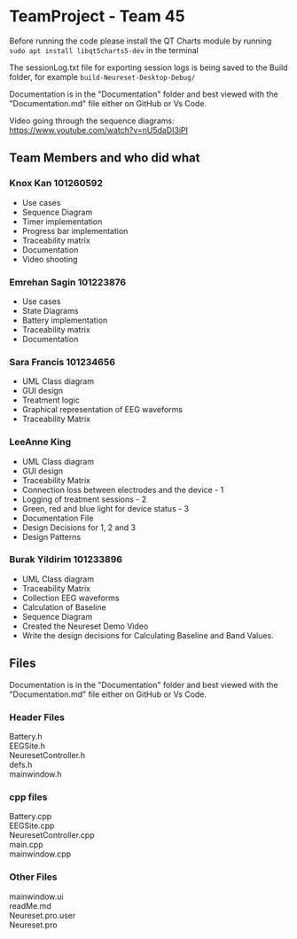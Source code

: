 # TeamProject - Team 45

Before running the code please install the QT Charts module by running `sudo apt install libqt5charts5-dev` in the terminal

The sessionLog.txt file for exporting session logs is being saved to the Build folder, for example `build-Neureset-Desktop-Debug/`

Documentation is in the "Documentation" folder and best viewed with the "Documentation.md" file either on GitHub or Vs Code.

Video going through the sequence diagrams: https://www.youtube.com/watch?v=nU5daDI3iPI 

## Team Members and who did what
### Knox Kan 101260592

* Use cases
* Sequence Diagram
* Timer implementation
* Progress bar implementation
* Traceability matrix
* Documentation
* Video shooting

### Emrehan Sagin 101223876

* Use cases
* State Diagrams
* Battery implementation
* Traceability matrix
* Documentation

### Sara Francis 101234656

* UML Class diagram
* GUI design
* Treatment logic
* Graphical representation of EEG waveforms
* Traceability Matrix

### LeeAnne King

* UML Class diagram
* GUI design
* Traceability Matrix
* Connection loss between electrodes and the device - 1
* Logging of treatment sessions - 2
* Green, red and blue light for device status - 3
* Documentation File
* Design Decisions for 1, 2 and 3
* Design Patterns

### Burak Yildirim 101233896

* UML Class diagram
* Traceability Matrix
* Collection EEG waveforms
* Calculation of Baseline
* Sequence Diagram
* Created the Neureset Demo Video
* Write the design decisions for Calculating Baseline and Band Values.

## Files

Documentation is in the "Documentation" folder and best viewed with the "Documentation.md" file either on GitHub or Vs Code.

### Header Files

Battery.h  
EEGSite.h  
NeuresetController.h  
defs.h  
mainwindow.h

### cpp files

Battery.cpp  
EEGSite.cpp  
NeuresetController.cpp  
main.cpp  
mainwindow.cpp  

### Other Files

mainwindow.ui  
readMe.md  
Neureset.pro.user  
Neureset.pro  
